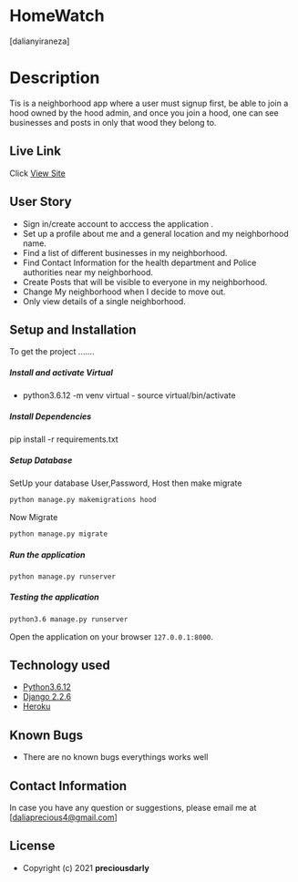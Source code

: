 # HomeWatch

[dalianyiraneza] 
  
# Description  
Tis is a neighborhood app where a user must signup first, be able to join a hood owned by the hood admin, and once you 
join a hood, one can see businesses and posts in only that wood they belong to.  
##  Live Link  
 Click [View Site](https://dahood.herokuapp.com/) 
  
 
## User Story  
  
* Sign in/create account  to acccess the application .
* Set up a profile about me and a general location and my neighborhood name.
* Find a list of different businesses in my neighborhood.
* Find Contact Information for the health department and Police authorities near my neighborhood.
* Create Posts that will be visible to everyone in my neighborhood.
* Change My neighborhood when I decide to move out.
* Only view details of a single neighborhood.
  
## Setup and Installation  
To get the project .......  
  
 
##### Install and activate Virtual  
 
- python3.6.12 -m venv virtual - source virtual/bin/activate  

##### Install Dependencies  
 
 pip install -r requirements.txt 
  
 ##### Setup Database  
  SetUp your database User,Password, Host then make migrate  
 ```bash 
python manage.py makemigrations hood
 ``` 
 Now Migrate  
 ```bash 
 python manage.py migrate 
```
##### Run the application  
 ```bash 
 python manage.py runserver 
``` 
##### Testing the application  
 ```bash 
 python3.6 manage.py runserver 
```
Open the application on your browser `127.0.0.1:8000`.  
  
 
## Technology used  
  
* [Python3.6.12](https://www.python.org/)  
* [Django 2.2.6](https://docs.djangoproject.com/en/2.2/)  
* [Heroku](https://heroku.com)  
  
  
## Known Bugs  
* There are no known bugs  everythings works well
## Contact Information   
In case you have any question or suggestions, please email me at [daliaprecious4@gmail.com]
## License 
   
* Copyright (c) 2021 **preciousdarly**